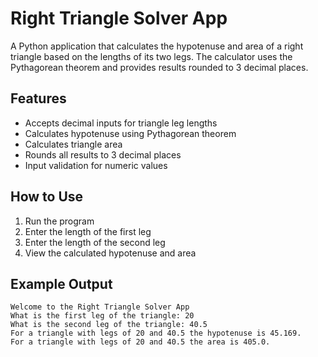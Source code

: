 # Right Triangle Solver App

A Python application that calculates the hypotenuse and area of a right triangle based on the lengths of its two legs. The calculator uses the Pythagorean theorem and provides results rounded to 3 decimal places.

## Features
- Accepts decimal inputs for triangle leg lengths
- Calculates hypotenuse using Pythagorean theorem
- Calculates triangle area
- Rounds all results to 3 decimal places
- Input validation for numeric values

## How to Use
1. Run the program
2. Enter the length of the first leg
3. Enter the length of the second leg
4. View the calculated hypotenuse and area

## Example Output
```
Welcome to the Right Triangle Solver App
What is the first leg of the triangle: 20
What is the second leg of the triangle: 40.5
For a triangle with legs of 20 and 40.5 the hypotenuse is 45.169.
For a triangle with legs of 20 and 40.5 the area is 405.0.